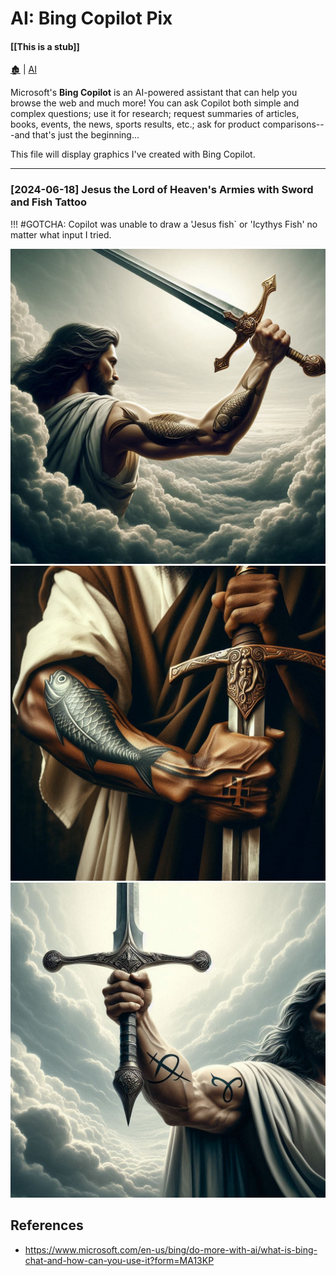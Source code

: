 # AI: Bing Copilot Pix

####  [[This is a stub]]

[🏚️](../README.md) | [AI](/ai/index.md)

Microsoft's **Bing Copilot** is an AI-powered assistant that can help you browse the web and much more! You can ask Copilot both simple and complex questions; use it for research; request summaries of articles, books, events, the news, sports results, etc.; ask for product comparisons---and that's just the beginning...

This file will display graphics I've created with Bing Copilot.

---

### [2024-06-18] Jesus the Lord of Heaven's Armies with Sword and Fish Tattoo

!!! #GOTCHA: Copilot was unable to draw a 'Jesus fish` or 'Icythys Fish' no matter what input I tried.

![](/_pix/ai/copilot/ehdai__20240618_Copilot__JesusSwordFish__01.png)
![](/_pix/ai/copilot/ehdai__20240618_Copilot__JesusSwordFish__02.png)
![](/_pix/ai/copilot/ehdai__20240618_Copilot__JesusSwordFish__03.png)

## References

- https://www.microsoft.com/en-us/bing/do-more-with-ai/what-is-bing-chat-and-how-can-you-use-it?form=MA13KP